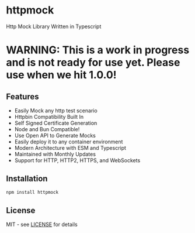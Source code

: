 # httpmock
Http Mock Library Written in Typescript

# WARNING: This is a work in progress and is not ready for use yet. Please use when we hit 1.0.0!

## Features
* Easily Mock any http test scenario
* Httpbin Compatibility Built In
* Self Signed Certificate Generation
* Node and Bun Compatible!
* Use Open API to Generate Mocks
* Easily deploy it to any container environment
* Modern Architecture with ESM and Typescript
* Maintained with Monthly Updates
* Support for HTTP, HTTP2, HTTPS, and WebSockets

## Installation
```bash
npm install httpmock
```

## License
MIT - see [LICENSE](LICENSE) for details


